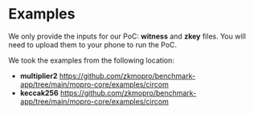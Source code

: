 # Examples

We only provide the inputs for our PoC: **witness** and **zkey** files. You will need to upload them to your phone to run the PoC.

We took the examples from the following location:

- **multiplier2** https://github.com/zkmopro/benchmark-app/tree/main/mopro-core/examples/circom
- **keccak256** https://github.com/zkmopro/benchmark-app/tree/main/mopro-core/examples/circom